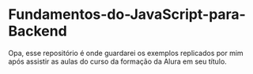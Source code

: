 # Fundamentos-do-JavaScript-para-Backend
Opa, esse repositório é onde guardarei os exemplos replicados por mim após assistir as aulas do curso da formação da Alura em seu título. 
